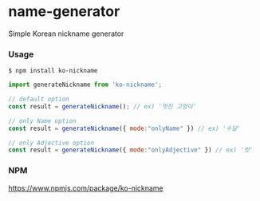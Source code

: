 # name-generator
Simple Korean nickname generator

### Usage
```
$ npm install ko-nickname
```


```js
import generateNickname from 'ko-nickname';

// default option
const result = generateNickname(); // ex) '멋진 고양이'

// only Name option
const result = generateNickname({ mode:"onlyName" }) // ex) '수달'

// only Adjective option
const result = generateNickname({ mode:"onlyAdjective" }) // ex) '멋'


```
### NPM
https://www.npmjs.com/package/ko-nickname
